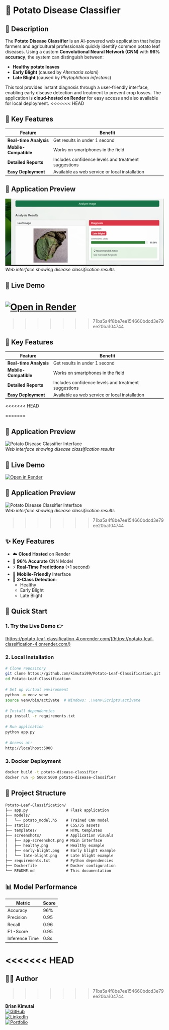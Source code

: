 # 🥔 Potato Disease Classifier

## 🌱 Description
The **Potato Disease Classifier** is an AI-powered web application that helps farmers and agricultural professionals quickly identify common potato leaf diseases. Using a custom **Convolutional Neural Network (CNN)** with **96% accuracy**, the system can distinguish between:

- **Healthy potato leaves**
- **Early Blight** (caused by *Alternaria solani*)
- **Late Blight** (caused by *Phytophthora infestans*)

This tool provides instant diagnosis through a user-friendly interface, enabling early disease detection and treatment to prevent crop losses. The application is **cloud-hosted on Render** for easy access and also available for local deployment.
<<<<<<< HEAD

## 🌟 Key Features
| Feature | Benefit |
|---------|---------|
| **Real-time Analysis** | Get results in under 1 second |
| **Mobile-Compatible** | Works on smartphones in the field |
| **Detailed Reports** | Includes confidence levels and treatment suggestions |
| **Easy Deployment** | Available as web service or local installation |

## 📸 Application Preview
![Potato Disease Classifier Interface](image/work%20picture.png)  
*Web interface showing disease classification results*
## 🌟 Live Demo
[![Open in Render](https://img.shields.io/badge/Render-Deployed%20App-46E3B7?style=for-the-badge&logo=render)](https://potato-leaf-classification-4.onrender.com/)
=======
>>>>>>> 71ba5a4f8be7ee154660bdcd3e79ee20ba104744

## 🌟 Key Features
| Feature | Benefit |
|---------|---------|
| **Real-time Analysis** | Get results in under 1 second |
| **Mobile-Compatible** | Works on smartphones in the field |
| **Detailed Reports** | Includes confidence levels and treatment suggestions |
| **Easy Deployment** | Available as web service or local installation |

<<<<<<< HEAD

=======
## 📸 Application Preview
![Potato Disease Classifier Interface](screenshots/app-screenshot.png)  
*Web interface showing disease classification results*
## 🌟 Live Demo
[![Open in Render](https://img.shields.io/badge/Render-Deployed%20App-46E3B7?style=for-the-badge&logo=render)](https://potato-leaf-classification-4.onrender.com/)

## 📸 Application Preview
![Potato Disease Classifier Interface](screenshots/app-screenshot.png)  
*Web interface showing disease classification results*

>>>>>>> 71ba5a4f8be7ee154660bdcd3e79ee20ba104744
## ✨ Key Features
- ☁️ **Cloud Hosted** on Render  
- 🧠 **96% Accurate** CNN Model  
- ⚡ **Real-Time Predictions** (<1 second)  
- 📱 **Mobile-Friendly** Interface  
- 🌱 **3-Class Detection**:  
  - Healthy  
  - Early Blight  
  - Late Blight  

## 🚀 Quick Start

### 1. Try the Live Demo 👉  
[https://potato-leaf-classification-4.onrender.com/](https://potato-leaf-classification-4.onrender.com/)

### 2. Local Installation

```bash
# Clone repository
git clone https://github.com/kimutai99/Potato-Leaf-Classification.git
cd Potato-Leaf-Classification

# Set up virtual environment
python -m venv venv
source venv/bin/activate  # Windows: .\venv\Scripts\activate

# Install dependencies
pip install -r requirements.txt

# Run application
python app.py

# Access at:
http://localhost:5000
```

### 3. Docker Deployment

```bash
docker build -t potato-disease-classifier .
docker run -p 5000:5000 potato-disease-classifier
```

## 📂 Project Structure

```
Potato-Leaf-Classification/
├── app.py                 # Flask application
├── models/
│   └── potato_model.h5    # Trained CNN model
├── static/                # CSS/JS assets
├── templates/             # HTML templates
├── screenshots/           # Application visuals
│   ├── app-screenshot.png # Main interface
│   ├── healthy.png        # Healthy example
│   ├── early-blight.png   # Early blight example
│   └── late-blight.png    # Late blight example
├── requirements.txt       # Python dependencies
├── Dockerfile             # Docker configuration
└── README.md              # This documentation
```

## 📊 Model Performance

| Metric         | Score  |
|----------------|--------|
| Accuracy       | 96%    |
| Precision      | 0.95   |
| Recall         | 0.96   |
| F1-Score       | 0.95   |
| Inference Time | 0.8s   |

<<<<<<< HEAD
=======
## 👨‍💻 Author
>>>>>>> 71ba5a4f8be7ee154660bdcd3e79ee20ba104744

**Brian Kimutai**  
[![GitHub](https://img.shields.io/badge/-GitHub-181717?style=flat&logo=github)](https://github.com/kimutai99)  
[![LinkedIn](https://img.shields.io/badge/-LinkedIn-0077B5?style=flat&logo=linkedin)](https://www.linkedin.com/in/kimutai99)  
[![Portfolio](https://img.shields.io/badge/-Portfolio-FF7139?style=flat)](https://your-portfolio-link.com)
